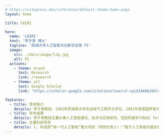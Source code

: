 ```yaml
---
# https://vitepress.dev/reference/default-theme-home-page
layout: home

title: CAIRI

hero:
  name: 'CAIRI'
  text: '李子青 博士'
  tagline: '西湖大学人工智能与创新实验室 PI'
  image:
    src: ./docs/image/lzq.jpg
    alt: PI
  actions:
    - theme: brand
      text: Research
      link: /research
    - theme: alt
      text: Google Scholar
      link: 'https://scholar.google.com/citations?user=Y-nyLGIAAAAJ&hl=zh-CN&oi=sra'

features:
  - title: 导师简介
    details: 李子青教授，1982年获湖南大学无线电气工程学士学位，1991年获英国萨里大学计算机视觉博士学位，2013年被授予芬兰奥卢大学荣誉博士。1991-2000年任新加坡南洋理工大学讲师、副教授，2000-2004年任微软亚洲研究院Lead Researcher，2004-2018年任中科院自动化所模式识别国家重点实验室资深研究员。2019年2月全职加入西湖大学, 任人工智能讲席教授，研究方向为AI基础和AI+生命科学交叉学科。联系邮箱：<b>stan.zq.li@westlake.edu.cn</b>。
  - title: 学术成果
    details: 李子青教授主要从事人工智能理论、技术与应用研究，包括机器学习和AI for Science。发表论文 500 余篇，著作 10 部，谷歌学术引用74000余次，H-index 150，在2024年度世界科学家及大学排名（World Scientist and University Rankings）中，Al for Science领域全球排名第一，人工智能领域中国区排名第二。获准发明专利 20 余项；制定国际/国家/行业标准共20余项，代表中国撰写了中国第一个生物识别国际标准获采纳，并在ISO全会上作了“生物特征识别在中国”的主题演讲。曾担任100余个国际学术会议大会主席、程序主席，或程序委员； AI顶级期刊IEEE T-PAMI 等刊物副编；自然科学基金、国家科技支撑计划、 国家重大专项、 国家科学技术奖、 欧盟EU projects 等评审专家。 2001 年在微软研发了世界首个实时人脸识别系统 （比尔盖茨接受 CNN 专访为之讲解），2005年设计实施了罗湖自助通关系统，2008 年设计实施了北京奥运人脸识别系统。在中科院工作期间，承担863、 115 和 125 国家科技支撑计划、135 国家重大专项项目或课题10余项。2019年加入西湖大学后，开展AI+生命科学和生物医学方向研究，承担科技部“新一代人工智能”重大项目2项、国家自然科学基金区域重点项目1项。
  - title: 主要科研项目
    details: 1. 科技部“新一代人工智能”重大项目（项目负责人）：“基于人工智能的蛋白质结构预测与设计”，2022年1月-2023年12月。</br>2. 科技部“新一代人工智能”重大项目（首席科学家）：“蛋白质复合物动态构象及靶标药物设计人工智能方法” ，2023年1月-2027 年12月。</br>3. 国家自然基金委区域重点项目（项目负责人）：“几何深度学习方法研究及蛋白组学癌症模式分析应用” 2022年1月-2025年12月。</br>4. 科技部重大专项（子课题负责人）：“高发肿瘤大队列临床蛋白质组关键技术研究”， 2021年12月-2026年11月。
---
```

